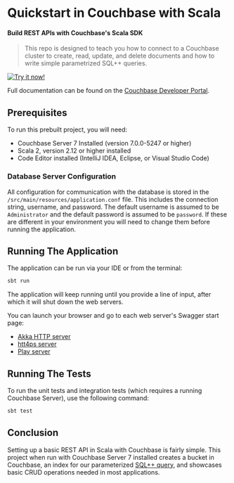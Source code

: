 # Quickstart in Couchbase with Scala

#### Build REST APIs with Couchbase's Scala SDK

> This repo is designed to teach you how to connect to a Couchbase cluster to create, read, update, and delete documents and how to write simple parametrized SQL++ queries.

[![Try it now!](https://da-demo-images.s3.amazonaws.com/runItNow_outline.png?couchbase-example=java-springboot-quickstart-repo&source=github)](https://gitpod.io/#https://github.com/couchbase-examples/scala-quickstart)

Full documentation can be found on the [Couchbase Developer Portal](https://developer.couchbase.com/tutorial-quickstart-scala-webservers).
## Prerequisites
To run this prebuilt project, you will need:

- Couchbase Server 7 Installed (version 7.0.0-5247 or higher)
- Scala 2, version 2.12 or higher installed
- Code Editor installed (IntelliJ IDEA, Eclipse, or Visual Studio Code)

### Database Server Configuration

All configuration for communication with the database is stored in the `/src/main/resources/application.conf` file.  This includes the connection string, username, and password.  The default username is assumed to be `Administrator` and the default password is assumed to be `password`.  If these are different in your environment you will need to change them before running the application.

## Running The Application

The application can be run via your IDE or from the terminal:

```sh
sbt run
```

The application will keep running until you provide a line of input, after which it will shut down the web servers.

You can launch your browser and go to each web server's Swagger start page: 

* <a target="_blank" rel="noopener noreferrer" href="http://localhost:8081/docs">Akka HTTP server</a>
* <a target="_blank" rel="noopener noreferrer" href="http://localhost:8082/docs">htt4ps server</a>
* <a target="_blank" rel="noopener noreferrer" href="http://localhost:8083/docs">Play server</a>

## Running The Tests

To run the unit tests and integration tests (which requires a running Couchbase Server), use the following command:

```sh
sbt test
```


## Conclusion

Setting up a basic REST API in Scala with Couchbase is fairly simple.  This project when run with Couchbase Server 7 installed creates a bucket in Couchbase, an index for our parameterized [SQL++ query](https://docs.couchbase.com/scala-sdk/current/howtos/n1ql-queries-with-sdk.html), and showcases basic CRUD operations needed in most applications.

